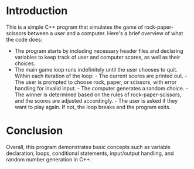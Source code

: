 # Introduction
This is a simple C++ program that simulates the game of rock-paper-scissors between a user and a computer. Here's a brief overview of what the code does:
- The program starts by including necessary header files and declaring variables to keep track of user and computer scores, as well as their choices. 
- The main game loop runs indefinitely until the user chooses to quit. Within each iteration of the loop: 
        - The current scores are printed out. 
        - The user is prompted to choose rock, paper, or scissors, with error handling for invalid input. 
        - The computer generates a random choice. 
        - The winner is determined based on the rules of rock-paper-scissors, and the scores are adjusted accordingly. 
        - The user is asked if they want to play again. If not, the loop breaks and the program exits.
# Conclusion
Overall, this program demonstrates basic concepts such as variable declaration, loops, conditional statements, input/output handling, and random number generation in C++.
